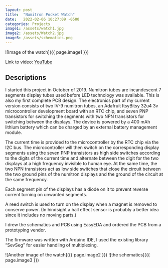 ```yaml
---
layout: post
title:  "Numitron Pocket Watch"
date:   2022-02-06 10:27:09 -0500
categories: Projects
image1: /assets/watch1.jpg
image2: /assets/Watch2.jpg
image3: /assets/schematics.png
---
```

![Image of the watch]({{ page.image1 }})

Link to video: [YouTube](https://youtu.be/2LIIfYBfglk)

## Descriptions
I started this project in October of 2019. Numitron tubes are incandescent 7 segments display tubes used before LED technology was available. This is also my first complete PCB design. The electronics part of my current version consists of two IV-9 numitron tubes, an Adafruit ItsyBitsy 32u4 3v microcontroller development board with an RTC chip, and seven PNP transistors for switching the segments with two NPN transistors for switching between the displays. The device is powered by a 400 mAh lithium battery which can be charged by an external battery management module. 

The current time is provided to the microcontroller by the RTC chip via the I2C bus. The microcontroller will then switch on the corresponding display segments using the seven PNP transistors as high side switches according to the digits of the current time and alternate between the digit for the two displays at a high frequency invisible to human eye. At the same time, the two NPN transistors act as low side switches that close the circuit between the two ground pins of the numitron displays and the ground of the circuit at the same frequency.

Each segment pin of the displays has a diode on it to prevent reverse current turning on unwanted segments.

A reed switch is used to turn on the display when a magnet is removed to conserve power. (In hindsight a hall effect sensor is probably a better idea since it includes no moving parts.)

I drew the schematics and PCB using EasyEDA and ordered the PCB from a prototyping vendor.

The firmware was written with Arduino IDE, I used the existing library “SevSeg” for easier handling of multiplexing.

    
![Another image of the watch]({{ page.image2 }})
![the schematics]({{ page.image3 }})


